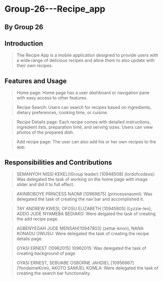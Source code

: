 # Group-26---Recipe_app
## By Group 26

## Introduction
> The Recipe App is a mobile application designed to provide users with a wide range of delicious recipes and allow them to also update with their own recipes.

## Features and Usage 

> Home page: Home page has a user dashboard or navigation pane with easy access to other features.

> Recipe Search: Users can search for recipes based on ingredients, dietary preferences, cooking time, or cuisine. 

> Recipe Details page: Each recipe comes with detailed instructions, ingredient lists, preparation time, and serving sizes. Users can view photos of the prepared dish.

> Add recipe page:  The user can also add his or her own recipes to the app.


## Responsibilities and Contributions

> SEMANYOH NISSI KEKELI(Group leader) [10948508] (lordofcodess): Was delegated the task of working on the home page with image slider and did it to full effect.

> AKINBOBOYE PRINCESS NAOMI [10969875] (princessnaomii): Was delegated the task of creating the nav bar and accomplished it.

> TAY ANDREW KWESI, OFOSU ELIZABETH [10945805] (Lyzzie-leo), ADDO JUDE NYAMEBA BEDIAKO: Were delgated the task of creating the add recipe page.

> AGBENYEGAH JUDE MENSAH[10947803] (zettai-kiron), NANA KONADU OWUSU: Were delegated the task of creating the recipe details page.
> 
> GYASI ERNEST (10962015) 10962015: Was delegated the task of creating background of page

> GYASI ERNEST, SEBUABE OSBORNE JAHDIEL [10956967] (YondaimeKirin), AKOTO SAMUEL KOMLA: Were delegated the task of creating the search bar functionality.
 
